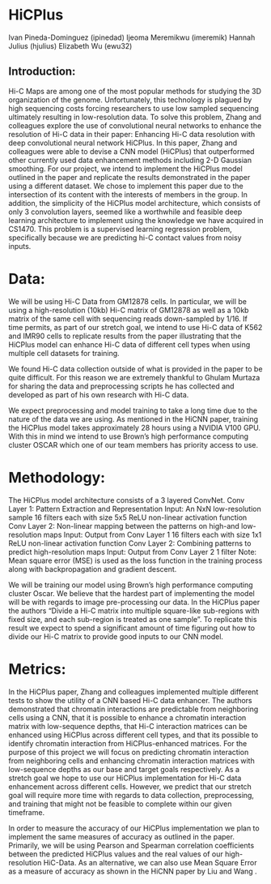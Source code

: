 # HiCPlus 
Ivan Pineda-Dominguez (ipinedad)
Ijeoma Meremikwu (imeremik)
Hannah Julius (hjulius)
Elizabeth Wu (ewu32)

## Introduction: 	
Hi-C Maps are among one of the most popular methods for studying the 3D organization of the genome. Unfortunately, this technology is plagued by high sequencing costs forcing researchers to use low sampled sequencing ultimately resulting in low-resolution data. To solve this problem, Zhang and colleagues explore the use of convolutional neural networks to enhance the resolution of Hi-C data in their paper: Enhancing Hi-C data resolution with deep convolutional neural network HiCPlus. In this paper, Zhang and colleagues were able to devise a CNN model (HiCPlus) that outperformed other currently used data enhancement methods including 2-D Gaussian smoothing. For our project, we intend to implement the HiCPlus model outlined in the paper and replicate the results demonstrated in the paper using a different dataset. We chose to implement this paper due to the intersection of its content with the interests of members in the group. In addition, the simplicity of the HiCPlus model architecture, which consists of only 3 convolution layers, seemed like a worthwhile and feasible deep learning architecture to  implement using the knowledge we have acquired in CS1470. This problem is a supervised learning regression problem, specifically because we are predicting hi-C contact values from noisy inputs.		

# Data:
We will be using Hi-C Data from GM12878 cells. In particular, we will be using a high-resolution (10kb) Hi-C matrix of GM12878 as well as a 10kb matrix of the same cell with sequencing reads down-sampled by 1/16. If time permits, as part of our stretch goal, we intend to use Hi-C data of K562 and IMR90 cells to replicate results from the paper illustrating that the HiCPlus model can enhance Hi-C data of different cell types when using multiple cell datasets for training. 
 
We found Hi-C data collection outside of what is provided in the paper to be quite difficult. For this reason we are extremely thankful to Ghulam Murtaza for sharing the data and preprocessing scripts he has collected and developed as part of his own research with Hi-C data.
 
We expect preprocessing and model training to take a long time due to the nature of the data we are using. As mentioned in the HiCNN paper, training the HiCPlus model takes approximately 28 hours using a NVIDIA V100 GPU. With this in mind we intend to use Brown’s high performance computing cluster OSCAR which one of our team members has priority access to use. 

# Methodology: 
The HiCPlus model architecture consists of a 3 layered ConvNet.
Conv Layer 1: Pattern Extraction and Representation
Input: An NxN low-resolution sample 
16 filters each with size 5x5
ReLU non-linear activation function
Conv Layer 2: Non-linear mapping between the patterns on high-and low-resolution maps
Input: Output from Conv Layer 1
16 filters each with size 1x1
ReLU non-linear activation function
Conv Layer 2: Combining patterns to predict high-resolution maps
Input: Output from Conv Layer 2
1 filter 
Note: Mean square error (MSE) is used as the loss function in the training process along with backpropagation and gradient descent.
 
We will be training our model using Brown’s high performance computing cluster Oscar. We believe that the hardest part of implementing the model will be with regards to image pre-processing our data. In the HiCPlus paper the authors “Divide a Hi-C matrix into multiple square-like sub-regions with fixed size, and each sub-region is treated as one sample”. To replicate this result we expect to spend a significant amount of time figuring out how to divide our Hi-C matrix to provide good inputs to our CNN model. 
 
# Metrics: 
In the HiCPlus paper, Zhang and colleagues implemented multiple different tests to show the utility of a CNN based Hi-C data enhancer. The authors demonstrated that chromatin interactions are predictable from neighboring cells using a CNN, that it is possible to enhance a chromatin interaction matrix with low-sequence depths, that Hi-C interaction matrices can be enhanced using HiCPlus across different cell types, and that its possible to identify chromatin interaction from HiCPlus-enhanced matrices.  For the purpose of this project we will focus on predicting chromatin interaction from neighboring cells and enhancing chromatin interaction matrices with low-sequence depths as our base and target goals respectively. As a stretch goal we hope to use our HiCPlus implementation for Hi-C data enhancement across different cells. However, we predict that our stretch goal will require more time with regards to data collection, preprocessing, and training  that  might not be feasible to complete within our given timeframe. 
 
In order to measure the accuracy of our HiCPlus implementation we plan to implement the same measures of accuracy as outlined in the paper. Primarily, we will be using Pearson and Spearman correlation coefficients between the predicted HiCPlus values and the real values of our high-resolution HiC-Data. As an alternative, we can also use Mean Square Error as a measure of accuracy as shown in the HiCNN paper by Liu and Wang .
